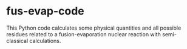 # fus-evap-code
This Python code calculates some physical quantities and all possible residues related to a fusion-evaporation nuclear reaction with semi-classical calculations.
